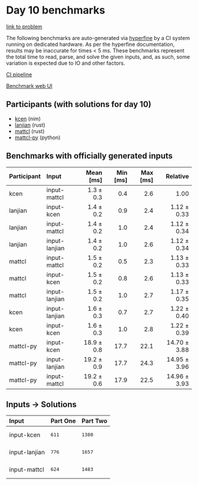 # Day 10 benchmarks

[link to problem](https://adventofcode.com/2024/day/10)

The following benchmarks are auto-generated via
[hyperfine](https://github.com/sharkdp/hyperfine) by a CI system running on
dedicated hardware. As per the hyperfine documentation, results may be
inaccurate for times < 5 ms. These benchmarks represent the total time to read,
parse, and solve the given inputs, and, as such, some variation is expected due
to IO and other factors.

[CI pipeline](http://ci.papercode.net:8080/teams/main/pipelines/aoc2024)

[Benchmark web UI](https://aoc.ancalagon.black)


## Participants (with solutions for day 10)

- [kcen](https://github.com/kcen/aoc2024) (nim)
- [lanjian](https://github.com/lanjian/aoc-2024) (rust)
- [mattcl](https://github.com/mattcl/aoc2024) (rust)
- [mattcl-py](https://github.com/mattcl/aoc2024-py) (python)


## Benchmarks with officially generated inputs

| Participant | Input | Mean [ms] | Min [ms] | Max [ms] | Relative |
|:---|:---|---:|---:|---:|---:|
| kcen | input-mattcl | 1.3 ± 0.3 | 0.4 | 2.6 | 1.00 |
| lanjian | input-kcen | 1.4 ± 0.2 | 0.9 | 2.4 | 1.12 ± 0.33 |
| lanjian | input-mattcl | 1.4 ± 0.2 | 1.0 | 2.4 | 1.12 ± 0.34 |
| lanjian | input-lanjian | 1.4 ± 0.2 | 1.0 | 2.6 | 1.12 ± 0.34 |
| mattcl | input-mattcl | 1.5 ± 0.2 | 0.5 | 2.3 | 1.13 ± 0.33 |
| mattcl | input-kcen | 1.5 ± 0.2 | 0.8 | 2.6 | 1.13 ± 0.33 |
| mattcl | input-lanjian | 1.5 ± 0.2 | 1.0 | 2.7 | 1.17 ± 0.35 |
| kcen | input-lanjian | 1.6 ± 0.3 | 0.7 | 2.7 | 1.22 ± 0.40 |
| kcen | input-kcen | 1.6 ± 0.3 | 1.0 | 2.8 | 1.22 ± 0.39 |
| mattcl-py | input-kcen | 18.9 ± 0.8 | 17.7 | 22.1 | 14.70 ± 3.88 |
| mattcl-py | input-lanjian | 19.2 ± 0.9 | 17.7 | 24.3 | 14.95 ± 3.96 |
| mattcl-py | input-mattcl | 19.2 ± 0.6 | 17.9 | 22.5 | 14.96 ± 3.93 |


## Inputs -> Solutions

| Input | Part One | Part Two |
|:---|:---|:---|
|input-kcen|<pre>611</pre>|<pre>1380</pre>|
|input-lanjian|<pre>776</pre>|<pre>1657</pre>|
|input-mattcl|<pre>624</pre>|<pre>1483</pre>|